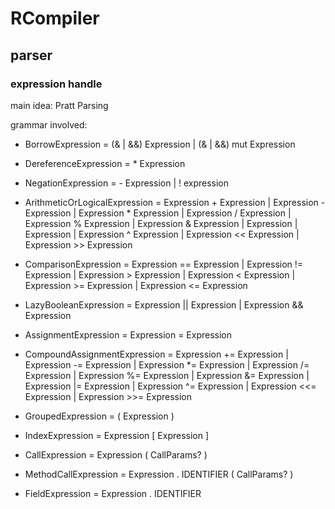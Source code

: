 # RCompiler

## parser

### expression handle

main idea: Pratt Parsing

grammar involved:

* BorrowExpression = (& | &&) Expression | (& | &&) mut Expression

* DereferenceExpression = * Expression

* NegationExpression = - Expression | ! expression

* ArithmeticOrLogicalExpression = 
    Expression + Expression
  | Expression - Expression
  | Expression * Expression
  | Expression / Expression
  | Expression % Expression
  | Expression & Expression
  | Expression | Expression
  | Expression ^ Expression
  | Expression << Expression
  | Expression >> Expression

* ComparisonExpression =
    Expression == Expression
  | Expression != Expression
  | Expression > Expression
  | Expression < Expression
  | Expression >= Expression
  | Expression <= Expression

* LazyBooleanExpression = Expression || Expression | Expression && Expression

* AssignmentExpression = Expression = Expression

* CompoundAssignmentExpression =
    Expression += Expression
  | Expression -= Expression
  | Expression *= Expression
  | Expression /= Expression
  | Expression %= Expression
  | Expression &= Expression
  | Expression |= Expression
  | Expression ^= Expression
  | Expression <<= Expression
  | Expression >>= Expression

* GroupedExpression = ( Expression )

* IndexExpression = Expression [ Expression ]

* CallExpression = Expression ( CallParams? )

* MethodCallExpression = Expression . IDENTIFIER ( CallParams? )

* FieldExpression = Expression . IDENTIFIER